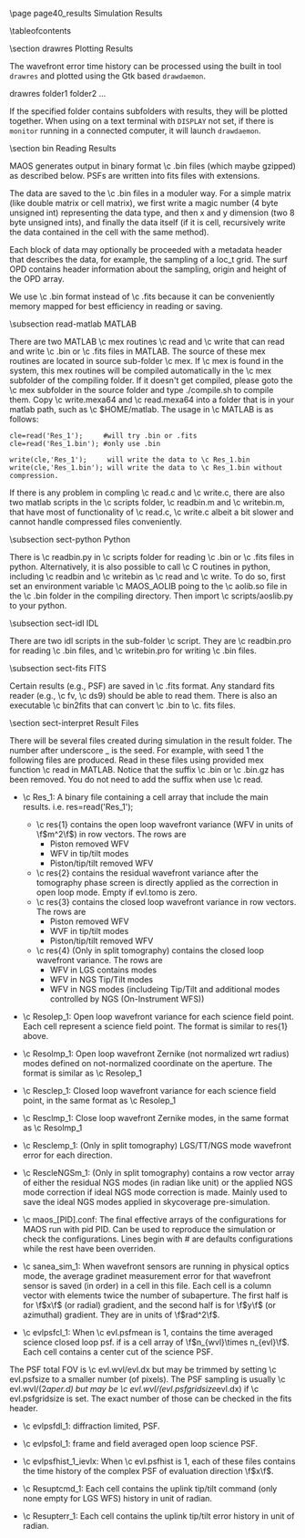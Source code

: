 \page page40_results Simulation Results

\tableofcontents

\section drawres Plotting Results

The wavefront error time history can be processed using the built in tool 
`drawres` and plotted using the Gtk based `drawdaemon`. 

  drawres folder1 folder2 ...

If the specified folder contains subfolders with results, they will be plotted 
together. When using on a text terminal with `DISPLAY` not set, if there is
`monitor` running in a connected computer, it will launch `drawdaemon`.

\section bin Reading Results

MAOS generates output in binary format \c .bin files (which maybe gzipped)
as described below. PSFs are written into fits files with extensions.

The data are saved to the \c .bin files in a moduler way. For a simple matrix
(like double matrix or cell matrix), we first write a magic number (4 byte
unsigned int) representing the data type, and then x and y dimension (two 8
byte unsigned ints), and finally the data itself (if it is cell, recursively
write the data contained in the cell with the same method).

Each block of data may optionally be proceeded with a metadata header that
describes the data, for example, the sampling of a loc_t grid. The surf OPD
contains header information about the sampling, origin and height of the OPD
array. 

We use \c .bin format instead of \c .fits because it can be conveniently
memory mapped for best efficiency in reading or saving.

\subsection read-matlab MATLAB

There are two MATLAB \c mex routines \c read and \c write
that can read and write \c .bin or \c .fits files in MATLAB. The source of
these mex routines are located in source sub-folder \c mex. If \c mex is found in
the system, this mex routines will be compiled automatically in the \c mex
subfolder of the compiling folder. If it doesn't get compiled, please goto
the \c mex subfolder in the source folder and type ./compile.sh to compile
them. Copy \c write.mexa64 and \c read.mexa64 into a folder that is in your
matlab path, such as \c $HOME/matlab. The usage in \c MATLAB is as follows:

``` 
cle=read('Res_1');     #will try .bin or .fits
cle=read('Res_1.bin'); #only use .bin

write(cle,'Res_1');     will write the data to \c Res_1.bin
write(cle,'Res_1.bin'); will write the data to \c Res_1.bin without compression.
```

If there is any problem in compling \c read.c and \c write.c, there are also
two matlab scripts in the \c scripts folder, \c readbin.m and \c writebin.m,
that have most of functionality of \c read.c, \c write.c albeit a bit slower
and cannot handle compressed files conveniently.

\subsection sect-python Python

There is \c readbin.py in \c scripts folder for reading \c .bin or \c .fits
files in python. Alternatively, it is also possible to call \c C routines in
python, including \c readbin and \c writebin as \c read and \c write. To do
so, first set an environment variable \c MAOS_AOLIB poing to the \c aolib.so
file in the \c .bin folder in the compiling directory. Then import \c
scripts/aoslib.py to your python.

\subsection sect-idl IDL

There are two idl scripts in the sub-folder \c script. They are \c readbin.pro
for reading \c .bin files, and \c writebin.pro for writing \c .bin files.

\subsection sect-fits FITS

Certain results (e.g., PSF) are saved in \c .fits format. Any standard fits
reader (e.g., \c fv, \c ds9) should be able to read them. There is also an
executable \c bin2fits that can convert \c .bin to \c. fits files.

\section sect-interpret Result Files

There will be several files created during simulation in the result
folder. The number after underscore _ is the seed. For example, with seed 1
the following files are produced. Read in these files using provided mex
function \c read in MATLAB. Notice that the suffix \c .bin or \c .bin.gz has
been removed. You do not need to add the suffix when use \c read.

- \c Res_1: A binary file containing a cell array that include the main
results. i.e. res=read('Res_1'); 
  - \c res{1} contains the open loop wavefront variance (WFV in units of \f$m^2\f$) in row vectors. The rows are 
      - Piston removed WFV
      - WFV in tip/tilt modes
      - Piston/tip/tilt removed WFV
  - \c res{2} contains the residual wavefront variance after the tomography phase screen is directly applied as the correction in open loop mode. Empty if evl.tomo is zero.
  - \c res{3} contains the closed loop wavefront variance in row vectors. The rows are
      - Piston removed WFV
      - WVF in tip/tilt modes
      - Piston/tip/tilt removed WFV
  - \c res{4} (Only in split tomography) contains the closed loop wavefront variance. The rows are
      - WFV in LGS contains modes
      - WFV in NGS Tip/Tilt modes
      - WFV in NGS modes (includeing Tip/Tilt and additional modes controlled by NGS (On-Instrument WFS))

- \c Resolep_1: Open loop wavefront variance for each science field point. Each cell represent a science field point. The format is similar to res{1} above.

- \c Resolmp_1: Open loop wavefront Zernike (not normalized wrt radius)
modes defined on not-normalized coordinate on the aperture. The format is
similar as \c Resolep_1

- \c Resclep_1: Closed loop wavefront variance for each science field
point, in the same format as \c Resolep_1

- \c Resclmp_1: Close loop wavefront Zernike modes, in the same format as \c Resolmp_1

- \c Resclemp_1: (Only in split tomography) LGS/TT/NGS mode wavefront error
for each direction.

- \c RescleNGSm_1: (Only in split tomography) contains a row vector array
of either the residual NGS modes (in radian like unit) or the applied NGS
mode correction if ideal NGS mode correction is made. Mainly used to save the
ideal NGS modes applied in skycoverage pre-simulation.

- \c maos_[PID].conf: The final effective arrays of the configurations for MAOS
run with pid PID. Can be used to reproduce the simulation or check the
configurations. Lines begin with # are defaults configurations while the rest
have been overriden.

- \c sanea_sim_1: When wavefront sensors are running in physical optics
mode, the average gradinet measurement error for that wavefront sensor is
saved (in order) in a cell in this file. Each cell is a column vector with
elements twice the number of subaperture. The first half is for \f$x\f$ (or radial)
gradient, and the second half is for \f$y\f$ (or azimuthal) gradient. They are in
units of \f$rad^2\f$.

- \c evlpsfcl_1: When \c evl.psfmean is 1, contains the time averaged
science closed loop psf. if is a cell array of \f$n_{wvl}\times
n_{evl}\f$. Each cell contains a center cut of the science PSF. 

The PSF total FOV is \c evl.wvl/evl.dx but may be trimmed by setting \c
evl.psfsize to a smaller number (of pixels). The PSF sampling is usually \c
evl.wvl/(2*aper.d) but may be \c evl.wvl/(evl.psfgridsize*evl.dx) if \c
evl.psfgridsize is set. The exact number of those can be checked in the fits
header.


- \c evlpsfdl_1: diffraction limited, PSF.

- \c evlpsfol_1: frame and field averaged open loop science PSF.

- \c evlpsfhist_1_ievlx: When \c evl.psfhist is 1, each of these files contains
the time history of the complex PSF of evaluation direction \f$x\f$.


- \c Resuptcmd_1: Each cell contains the uplink tip/tilt command (only none
empty for LGS WFS) history in unit of radian.

- \c Resupterr_1: Each cell contains the uplink tip/tilt error history in
unit of radian.


